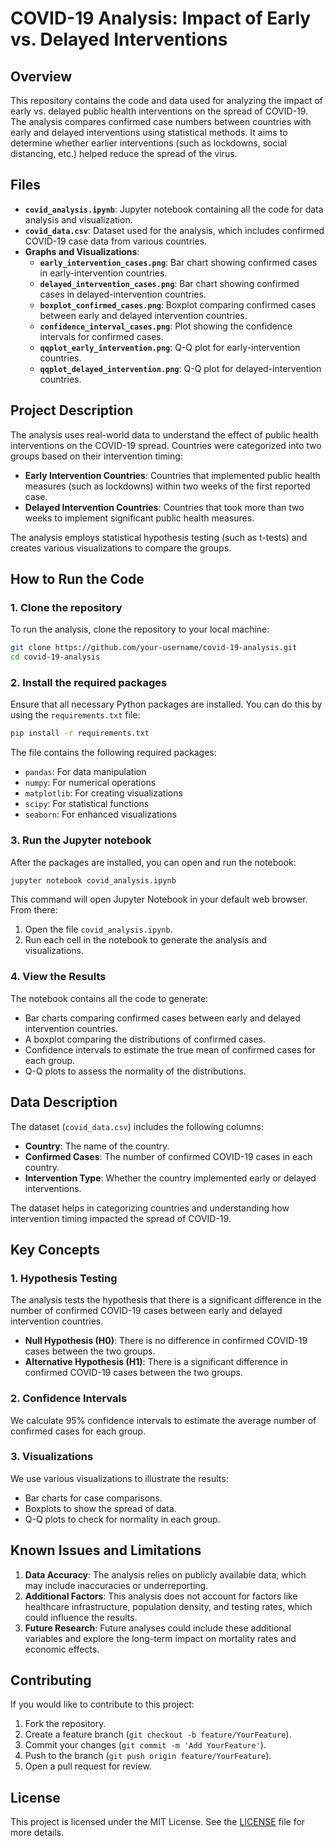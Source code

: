 
# COVID-19 Analysis: Impact of Early vs. Delayed Interventions

## Overview
This repository contains the code and data used for analyzing the impact of early vs. delayed public health interventions on the spread of COVID-19. The analysis compares confirmed case numbers between countries with early and delayed interventions using statistical methods. It aims to determine whether earlier interventions (such as lockdowns, social distancing, etc.) helped reduce the spread of the virus.

## Files
- **`covid_analysis.ipynb`**: Jupyter notebook containing all the code for data analysis and visualization.
- **`covid_data.csv`**: Dataset used for the analysis, which includes confirmed COVID-19 case data from various countries.
- **Graphs and Visualizations**:
  - **`early_intervention_cases.png`**: Bar chart showing confirmed cases in early-intervention countries.
  - **`delayed_intervention_cases.png`**: Bar chart showing confirmed cases in delayed-intervention countries.
  - **`boxplot_confirmed_cases.png`**: Boxplot comparing confirmed cases between early and delayed intervention countries.
  - **`confidence_interval_cases.png`**: Plot showing the confidence intervals for confirmed cases.
  - **`qqplot_early_intervention.png`**: Q-Q plot for early-intervention countries.
  - **`qqplot_delayed_intervention.png`**: Q-Q plot for delayed-intervention countries.

## Project Description
The analysis uses real-world data to understand the effect of public health interventions on the COVID-19 spread. Countries were categorized into two groups based on their intervention timing:
- **Early Intervention Countries**: Countries that implemented public health measures (such as lockdowns) within two weeks of the first reported case.
- **Delayed Intervention Countries**: Countries that took more than two weeks to implement significant public health measures.

The analysis employs statistical hypothesis testing (such as t-tests) and creates various visualizations to compare the groups.

## How to Run the Code

### 1. Clone the repository
To run the analysis, clone the repository to your local machine:
```bash
git clone https://github.com/your-username/covid-19-analysis.git
cd covid-19-analysis
```

### 2. Install the required packages
Ensure that all necessary Python packages are installed. You can do this by using the `requirements.txt` file:
```bash
pip install -r requirements.txt
```

The file contains the following required packages:
- `pandas`: For data manipulation
- `numpy`: For numerical operations
- `matplotlib`: For creating visualizations
- `scipy`: For statistical functions
- `seaborn`: For enhanced visualizations

### 3. Run the Jupyter notebook
After the packages are installed, you can open and run the notebook:
```bash
jupyter notebook covid_analysis.ipynb
```

This command will open Jupyter Notebook in your default web browser. From there:
1. Open the file `covid_analysis.ipynb`.
2. Run each cell in the notebook to generate the analysis and visualizations.

### 4. View the Results
The notebook contains all the code to generate:
- Bar charts comparing confirmed cases between early and delayed intervention countries.
- A boxplot comparing the distributions of confirmed cases.
- Confidence intervals to estimate the true mean of confirmed cases for each group.
- Q-Q plots to assess the normality of the distributions.

## Data Description
The dataset (`covid_data.csv`) includes the following columns:
- **Country**: The name of the country.
- **Confirmed Cases**: The number of confirmed COVID-19 cases in each country.
- **Intervention Type**: Whether the country implemented early or delayed interventions.

The dataset helps in categorizing countries and understanding how intervention timing impacted the spread of COVID-19.

## Key Concepts
### 1. Hypothesis Testing
The analysis tests the hypothesis that there is a significant difference in the number of confirmed COVID-19 cases between early and delayed intervention countries.
- **Null Hypothesis (H0)**: There is no difference in confirmed COVID-19 cases between the two groups.
- **Alternative Hypothesis (H1)**: There is a significant difference in confirmed COVID-19 cases between the two groups.

### 2. Confidence Intervals
We calculate 95% confidence intervals to estimate the average number of confirmed cases for each group.

### 3. Visualizations
We use various visualizations to illustrate the results:
- Bar charts for case comparisons.
- Boxplots to show the spread of data.
- Q-Q plots to check for normality in each group.

## Known Issues and Limitations
1. **Data Accuracy**: The analysis relies on publicly available data, which may include inaccuracies or underreporting.
2. **Additional Factors**: This analysis does not account for factors like healthcare infrastructure, population density, and testing rates, which could influence the results.
3. **Future Research**: Future analyses could include these additional variables and explore the long-term impact on mortality rates and economic effects.

## Contributing
If you would like to contribute to this project:
1. Fork the repository.
2. Create a feature branch (`git checkout -b feature/YourFeature`).
3. Commit your changes (`git commit -m 'Add YourFeature'`).
4. Push to the branch (`git push origin feature/YourFeature`).
5. Open a pull request for review.

## License
This project is licensed under the MIT License. See the [LICENSE](LICENSE) file for more details.
